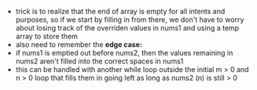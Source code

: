 * trick is to realize that the end of array is empty for all intents and purposes, so if we start by filling in from there, we don't have to worry about losing track of the overriden values in nums1 and using a temp array to store them
* also need to remember the **edge case:**
* if nums1 is emptied out before nums2, then the values remaining in nums2 aren't filled into the correct spaces in nums1
* this can be handled with another while loop outside the initial m > 0 and n > 0 loop that fills them in going left as long as nums2 (n) is still > 0